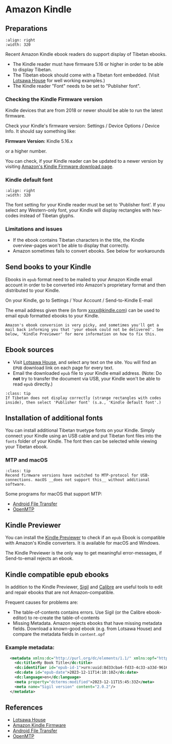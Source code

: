 # Amazon Kindle

## Preparations

```{image} Images/kindle_info.jpg
:align: right
:width: 320
```

Recent Amazon Kindle ebook readers do support display of Tibetan ebooks.

- The Kindle reader must have firmware 5.16 or higher in order to be able to display Tibetan.
- The Tibetan ebook should come with a Tibetan font embedded. (Visit [Lotsawa House](https://www.lotsawahouse.org) for well working examples.)
- The Kindle reader "Font" needs to be set to "Publisher font".

### Checking the Kindle Firmware version

Kindle devices that are from 2018 or newer should be able to run the latest firmware. 

Check your Kindle's firmware version: Settings / Device Options / Device Info. It should say something like:

**Firmware Version:** Kindle 5.16.x

or a higher number.

You can check, if your Kindle reader can be updated to a newer version by visiting [Amazon's Kindle Firmware download page](https://www.amazon.de/gp/help/customer/display.html?nodeId=GKMQC26VQQMM8XSW).

### Kindle default font

```{image} Images/kindle_fonts.jpg
:align: right
:width: 320
```

The font setting for your Kindle reader must be set to 'Publisher font'. If you select any Western-only font, your Kindle will display rectangles with hex-codes instead of Tibetan glyphs.

### Limitations and issues

- If the ebook contains Tibetan characters in the title, the Kindle overview-pages won't be able to display that correctly.
- Amazon sometimes fails to convert ebooks. See below for workarounds

## Send books to your Kindle

Ebooks in `epub` format need to be mailed to your Amazon Kindle email account in order to be converted into Amazon's proprietary format and then distributed to your Kindle.

On your Kindle, go to Settings / Your Account / Send-to-Kindle E-mail

The email address given there (in form xxxx@kindle.com) can be used to email epub formatted ebooks to your Kindle.

```{warning}
Amazon's ebook conversion is very picky, and sometimes you'll get a mail back informing you that 'your ebook could not be delivered'. See below, 'Kindle Previewer' for more information on how to fix this.
```

## Ebook sources

- Visit [Lotsawa House](https://www.lotsawahouse.org), and select any text on the site. You will find an `EPUB` download link on each page for every text.
- Email the downloaded `epub` file to your Kindle email address. (Note: Do __not__ try to transfer the document via USB, your Kindle won't be able to read `epub` directly.)

```{Admonition} Strange rectangles instead of Tibetan?
:class: tip
If Tibetan does not display correctly (strange rectangles with codes inside), then select 'Publisher font' (s.a., 'Kindle default font'.)
```

## Installation of additional fonts

You can install additional Tibetan truetype fonts on your Kindle. Simply connect your Kindle using an USB cable and put Tibetan font files into the `fonts` folder of your Kindle.
The font then can be selected while viewing your Tibetan ebook.

### MTP and macOS

```{Admonition} Connect your Kindle to the Mac
:class: tip
Recend firmware versions have switched to MTP-protocol for USB-connections. macOS __does not support this__ without additional software.
```

Some programs for macOS that support MTP:

- [Android File Transfer](https://www.android.com/filetransfer/)
- [OpenMTP](https://github.com/ganeshrvel/openmtp)

## Kindle Previewer

You can install the [Kindle Previewer](https://www.amazon.com/Kindle-Previewer/b?ie=UTF8&node=21381691011) to check if an `epub` Ebook is compatible with Amazon's Kindle converters.
It is available for macOS and Windows.

The Kindle Previewer is the only way to get meaningful error-messages, if Send-to-email rejects an ebook.

## Kindle compatible epub ebooks

In addition to the Kindle Previewer, [Sigil](https://sigil-ebook.com/sigil/) and [Calibre](https://calibre-ebook.com/) are useful tools to edit and repair ebooks that are not Amazon-compatible.

Frequent causes for problems are:

- The table-of-contents contains errors. Use Sigil (or the Calibre ebook-editor) to re-create the table-of-contents
- Missing Metadata. Amazon rejects ebooks that have missing metadata fields. Download a known-good ebook (e.g. from Lotsawa House) and compare the metadata fields in `content.opf`

### Example metadata:

```xml
  <metadata xmlns:dc="http://purl.org/dc/elements/1.1/" xmlns:opf="http://www.idpf.org/2007/opf">
    <dc:title>My Book Title</dc:title>
    <dc:identifier id="epub-id-1">urn:uuid:8d33cba4-fd33-4c33-a33d-9616bfd1f7ba</dc:identifier>
    <dc:date id="epub-date">2023-12-11T14:10:10Z</dc:date>
    <dc:language>en</dc:language>
    <meta property="dcterms:modified">2023-12-11T15:45:33Z</meta>
    <meta name="Sigil version" content="2.0.2"/>
  </metadata>
```

## References

- [Lotsawa House](https://www.lotsawahouse.org)
- [Amazon Kindle Firmware](https://www.amazon.de/gp/help/customer/display.html?nodeId=GKMQC26VQQMM8XSW)
- [Android File Transfer](https://www.android.com/filetransfer/)
- [OpenMTP](https://github.com/ganeshrvel/openmtp)

